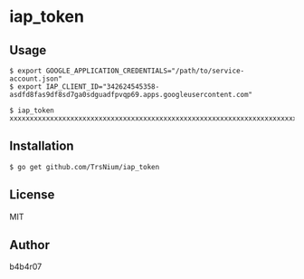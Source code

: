 iap_token
========



## Usage

```console
$ export GOOGLE_APPLICATION_CREDENTIALS="/path/to/service-account.json"
$ export IAP_CLIENT_ID="342624545358-asdfd8fas9df8sd7ga0sdguadfpvqp69.apps.googleusercontent.com"
```

```console
$ iap_token 
xxxxxxxxxxxxxxxxxxxxxxxxxxxxxxxxxxxxxxxxxxxxxxxxxxxxxxxxxxxxxxxxxxxxxxxxxxxxxxxxxxxx
```

## Installation

```
$ go get github.com/TrsNium/iap_token
```

## License

MIT

## Author

b4b4r07